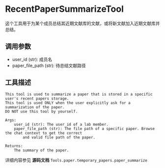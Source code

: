 # RecentPaperSummarizeTool

这个工具用于为某个成员总结其近期文献库的文献，或将新文献加入近期文献库并总结。

## 调用参数
- user_id (str): 成员名
- paper_file_path (str): 待总结文献路径

## 工具描述
```text
This tool is used to summarize a paper that is stored in a specific user's recent papers storage.
This tool is used ONLY when the user explicitly ask for a summarization of the paper.
DO NOT use this tool by yourself.

Args:
    user_id (str): The user_id of a lab member.
    paper_file_path (str): The file path of a specific paper. Browse the chat context to get the correct
        and valid file path of the paper.

Returns:
    The summary of the paper.
```

详细内容参见 **源码文档** `Tools.paper.temporary_papers.paper_summarize`